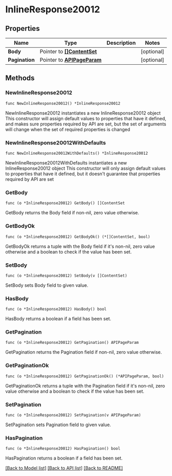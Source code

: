 # InlineResponse20012

## Properties

Name | Type | Description | Notes
------------ | ------------- | ------------- | -------------
**Body** | Pointer to [**[]ContentSet**](ContentSet.md) |  | [optional] 
**Pagination** | Pointer to [**APIPageParam**](APIPageParam.md) |  | [optional] 

## Methods

### NewInlineResponse20012

`func NewInlineResponse20012() *InlineResponse20012`

NewInlineResponse20012 instantiates a new InlineResponse20012 object
This constructor will assign default values to properties that have it defined,
and makes sure properties required by API are set, but the set of arguments
will change when the set of required properties is changed

### NewInlineResponse20012WithDefaults

`func NewInlineResponse20012WithDefaults() *InlineResponse20012`

NewInlineResponse20012WithDefaults instantiates a new InlineResponse20012 object
This constructor will only assign default values to properties that have it defined,
but it doesn't guarantee that properties required by API are set

### GetBody

`func (o *InlineResponse20012) GetBody() []ContentSet`

GetBody returns the Body field if non-nil, zero value otherwise.

### GetBodyOk

`func (o *InlineResponse20012) GetBodyOk() (*[]ContentSet, bool)`

GetBodyOk returns a tuple with the Body field if it's non-nil, zero value otherwise
and a boolean to check if the value has been set.

### SetBody

`func (o *InlineResponse20012) SetBody(v []ContentSet)`

SetBody sets Body field to given value.

### HasBody

`func (o *InlineResponse20012) HasBody() bool`

HasBody returns a boolean if a field has been set.

### GetPagination

`func (o *InlineResponse20012) GetPagination() APIPageParam`

GetPagination returns the Pagination field if non-nil, zero value otherwise.

### GetPaginationOk

`func (o *InlineResponse20012) GetPaginationOk() (*APIPageParam, bool)`

GetPaginationOk returns a tuple with the Pagination field if it's non-nil, zero value otherwise
and a boolean to check if the value has been set.

### SetPagination

`func (o *InlineResponse20012) SetPagination(v APIPageParam)`

SetPagination sets Pagination field to given value.

### HasPagination

`func (o *InlineResponse20012) HasPagination() bool`

HasPagination returns a boolean if a field has been set.


[[Back to Model list]](../README.md#documentation-for-models) [[Back to API list]](../README.md#documentation-for-api-endpoints) [[Back to README]](../README.md)


